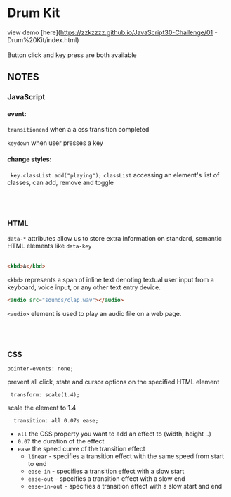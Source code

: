 # Drum Kit
view demo [here](https://zzkzzzz.github.io/JavaScript30-Challenge/01 - Drum%20Kit/index.html)<br/><br/>
Button click and key press are both available

## NOTES

### JavaScript
#### event: 

```transitionend``` 
when a a css transition completed

```keydown``` 
 when user presses a key     
        
#### change styles: 
``` key.classList.add("playing");```
```classList``` accessing an element's list of classes, can add, remove and toggle
<br/><br/>
<br/><br/>
### HTML
 
```data-*``` attributes allow us to store extra information on standard, semantic HTML elements
like ```data-key```
<br/><br/>

```html
<kbd>A</kbd>
```
 ```<kbd>``` represents a span of inline text denoting textual user input from a keyboard, voice input, or any other text entry device.

```html
<audio src="sounds/clap.wav"></audio>
```

```<audio>``` element is used to play an audio file on a web page.
<br/><br/>
<br/><br/>
### CSS
```pointer-events: none;```

prevent all click, state and cursor options on the specified HTML element

``` transform: scale(1.4);```

scale the element to 1.4

```  transition: all 0.07s ease;```

- ```all``` the CSS property you want to add an effect to (width, height ..)
- ```0.07``` the duration of the effect
- ```ease``` the speed curve of the transition effect
  - ```linear``` - specifies a transition effect with the same speed from start to end 
  - ```ease-in``` - specifies a transition effect with a slow start
  - ```ease-out``` - specifies a transition effect with a slow end
  - ```ease-in-out``` - specifies a transition effect with a slow start and end
